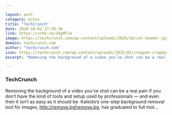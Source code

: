 ```yaml
---

layout: post
category: press
title: "TechCrunch"
date: 2020-10-02 17:58:38
link: https://vrhk.co/34gMTlm
image: https://techcrunch.com/wp-content/uploads/2020/10/cat-header.jpg?w=678
domain: techcrunch.com
author: "techcrunch.com"
icon: https://techcrunch.com/wp-content/uploads/2015/02/cropped-cropped-favicon-gradient.png?w=180
excerpt: "Removing the background of a video you’ve shot can be a real pain if you don’t have the kind of tools and setup used by professionals — and even then it isn’t as easy as it should be. Kaleido’s one-step background removal tool for images, <http://remove.bg|remove.bg>, has graduated to full mot…"

---
```


### TechCrunch

Removing the background of a video you’ve shot can be a real pain if you don’t have the kind of tools and setup used by professionals — and even then it isn’t as easy as it should be. Kaleido’s one-step background removal tool for images, <http://remove.bg|remove.bg>, has graduated to full mot…
